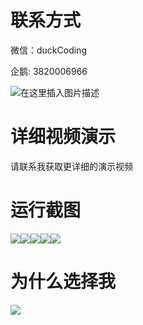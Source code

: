 # 联系方式

微信：duckCoding

企鹅: 3820006966

![在这里插入图片描述](http://upload.cxycsx.vip/91ab4bcb4f2c4c6db86365bb6d6e9c62.jpeg)

# 详细视频演示

请联系我获取更详细的演示视频

# 运行截图

![](http://www.bysj52.com/uploadfile/ueditor/image/202306/%E6%AF%95%E8%AE%BEssm509%E5%9F%BA%E4%BA%8Ejava%E7%9A%84%E7%BD%91%E4%B8%8A%E6%89%8B%E6%9C%BA%E9%94%80%E5%94%AE%E7%B3%BB%E7%BB%9F+vue%E6%AF%95%E4%B8%9A%E8%AE%BE%E8%AE%A1/4.png)![](http://www.bysj52.com/uploadfile/ueditor/image/202306/%E6%AF%95%E8%AE%BEssm509%E5%9F%BA%E4%BA%8Ejava%E7%9A%84%E7%BD%91%E4%B8%8A%E6%89%8B%E6%9C%BA%E9%94%80%E5%94%AE%E7%B3%BB%E7%BB%9F+vue%E6%AF%95%E4%B8%9A%E8%AE%BE%E8%AE%A1/1.png)![](http://www.bysj52.com/uploadfile/ueditor/image/202306/%E6%AF%95%E8%AE%BEssm509%E5%9F%BA%E4%BA%8Ejava%E7%9A%84%E7%BD%91%E4%B8%8A%E6%89%8B%E6%9C%BA%E9%94%80%E5%94%AE%E7%B3%BB%E7%BB%9F+vue%E6%AF%95%E4%B8%9A%E8%AE%BE%E8%AE%A1/5.png)![](http://www.bysj52.com/uploadfile/ueditor/image/202306/%E6%AF%95%E8%AE%BEssm509%E5%9F%BA%E4%BA%8Ejava%E7%9A%84%E7%BD%91%E4%B8%8A%E6%89%8B%E6%9C%BA%E9%94%80%E5%94%AE%E7%B3%BB%E7%BB%9F+vue%E6%AF%95%E4%B8%9A%E8%AE%BE%E8%AE%A1/2.png)![](http://www.bysj52.com/uploadfile/ueditor/image/202306/%E6%AF%95%E8%AE%BEssm509%E5%9F%BA%E4%BA%8Ejava%E7%9A%84%E7%BD%91%E4%B8%8A%E6%89%8B%E6%9C%BA%E9%94%80%E5%94%AE%E7%B3%BB%E7%BB%9F+vue%E6%AF%95%E4%B8%9A%E8%AE%BE%E8%AE%A1/3.png)

# 为什么选择我

![](http://upload.cxycsx.vip/%E7%A8%8B%E5%BA%8F%E8%AE%BE%E8%AE%A1.png)

